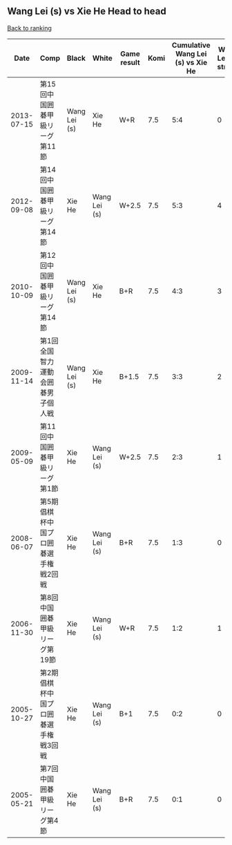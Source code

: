 ## Wang Lei (s) vs Xie He Head to head

[Back to ranking](../../index.md)




| **Date** | **Comp** | **Black** | **White** | **Game result** | **Komi** | **Cumulative Wang Lei (s) vs Xie He** | **Wang Lei (s) streak** | **Xie He streak** | 
| --- | --- | --- | --- | --- | --- | --- | --- | --- |
| 2013-07-15 | 第15回中国囲碁甲級リーグ第11節 | Wang Lei (s) | Xie He | W+R | 7.5 | 5:4 | 0 | 1 | 
| 2012-09-08 | 第14回中国囲碁甲級リーグ第14節 | Xie He | Wang Lei (s) | W+2.5 | 7.5 | 5:3 | 4 | 0 | 
| 2010-10-09 | 第12回中国囲碁甲級リーグ第14節 | Wang Lei (s) | Xie He | B+R | 7.5 | 4:3 | 3 | 0 | 
| 2009-11-14 | 第1回全国智力運動会囲碁男子個人戦 | Wang Lei (s) | Xie He | B+1.5 | 7.5 | 3:3 | 2 | 0 | 
| 2009-05-09 | 第11回中国囲碁甲級リーグ第1節 | Xie He | Wang Lei (s) | W+2.5 | 7.5 | 2:3 | 1 | 0 | 
| 2008-06-07 | 第5期倡棋杯中国プロ囲碁選手権戦2回戦 | Xie He | Wang Lei (s) | B+R | 7.5 | 1:3 | 0 | 1 | 
| 2006-11-30 | 第8回中国囲碁甲級リーグ第19節 | Xie He | Wang Lei (s) | W+R | 7.5 | 1:2 | 1 | 0 | 
| 2005-10-27 | 第2期倡棋杯中国プロ囲碁選手権戦3回戦 | Xie He | Wang Lei (s) | B+1 | 7.5 | 0:2 | 0 | 2 | 
| 2005-05-21 | 第7回中国囲碁甲級リーグ第4節 | Xie He | Wang Lei (s) | B+R | 7.5 | 0:1 | 0 | 1 |




